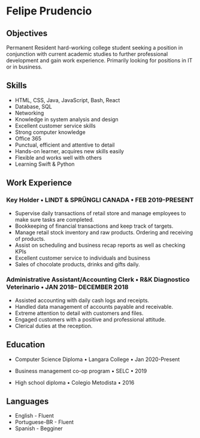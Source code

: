 # Felipe Prudencio
## Objectives
Permanent Resident hard-working college student seeking a position in conjunction with current academic studies to further professional development and gain work experience. Primarily looking for positions in IT or in business.

## Skills
- HTML, CSS, Java, JavaScript, Bash, React
- Database, SQL
- Networking
- Knowledge in system analysis and design
- Excellent customer service skills 
- Strong computer knowledge
- Office 365
- Punctual, efficient and attentive to detail 
- Hands-on learner, acquires new skills easily
- Flexible and works well with others
- Learning Swift & Python



## Work Experience
### Key Holder • LINDT & SPRÜNGLI CANADA • FEB 2019-PRESENT
- Supervise daily transactions of retail store and manage employees to make sure tasks are completed.
- Bookkeeping of financial transactions and keep track of targets.
- Manage retail stock inventory and raw products. Ordering and receiving of products.
- Assist on scheduling and business recap reports as well as checking KPIs
- Excellent customer service to individuals and business
- Sales of chocolate products, drinks and gifts daily.

### Administrative Assistant/Accounting Clerk • R&K Diagnostico Veterinario • JAN 2018– DECEMBER 2018
- Assisted accounting with daily cash logs and receipts.
- Handled data management of accounts payable and receivable.
- Extreme attention to detail with customers and files.
- Engaged customers with a positive and professional attitude.
- Clerical duties at the reception.

## Education
- Computer Science Diploma • Langara College • Jan 2020-Present

- Business management co-op program • SELC • 2019

- High school diploma • Colegio Metodista • 2016

## Languages
- English - Fluent
- Portuguese-BR - Fluent
- Spanish - Begginer
